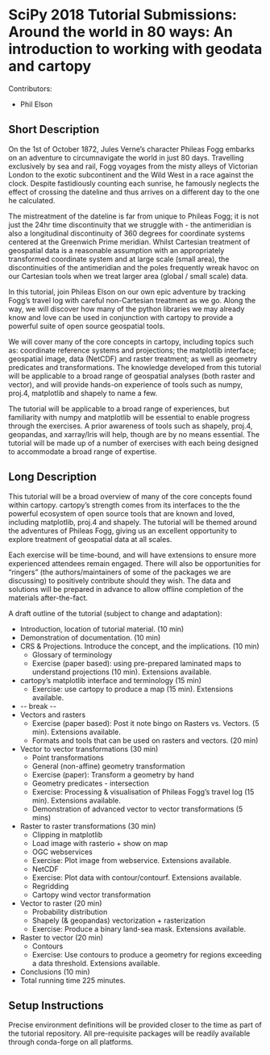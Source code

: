 # SciPy 2018 Tutorial Submissions: Around the world in 80 ways: An introduction to working with geodata and cartopy

Contributors:

- Phil Elson

## Short Description

On the 1st of October 1872, Jules Verne’s character Phileas Fogg embarks on an adventure to circumnavigate the world in just 80 days. Travelling exclusively by sea and rail, Fogg voyages from the misty alleys of Victorian London to the exotic subcontinent and the Wild West in a race against the clock. Despite fastidiously counting each sunrise, he famously neglects the effect of crossing the dateline and thus arrives on a different day to the one he calculated.

The mistreatment of the dateline is far from unique to Phileas Fogg; it is not just the 24hr time discontinuity that we struggle with - the antimeridian is also a longitudinal discontinuity of 360 degrees for coordinate systems centered at the Greenwich Prime meridian. Whilst Cartesian treatment of geospatial data is a reasonable assumption with an appropriately transformed coordinate system and at large scale (small area), the discontinuities of the antimeridian and the poles frequently wreak havoc on our Cartesian tools when we treat larger area (global / small scale) data.

In this tutorial, join Phileas Elson on our own epic adventure by tracking Fogg’s travel log with careful non-Cartesian treatment as we go. Along the way, we will discover how many of the python libraries we may already know and love can be used in conjunction with cartopy to provide a powerful suite of open source geospatial tools.

We will cover many of the core concepts in cartopy, including topics such as: coordinate reference systems and projections; the matplotlib interface; geospatial image, data (NetCDF) and raster treatment; as well as geometry predicates and transformations. The knowledge developed from this tutorial will be applicable to a broad range of geospatial analyses (both raster and vector), and will provide hands-on experience of tools such as numpy, proj.4, matplotlib and shapely to name a few.

The tutorial will be applicable to a broad range of experiences, but familiarity with numpy and matplotlib will be essential to enable progress through the exercises. A prior awareness of tools such as shapely, proj.4, geopandas, and xarray/Iris will help, though are by no means essential. The tutorial will be made up of a number of exercises with each being designed to accommodate a broad range of expertise.

## Long Description

This tutorial will be a broad overview of many of the core concepts found within cartopy. cartopy’s strength comes from its interfaces to the the powerful ecosystem of open source tools that are known and loved, including matplotlib, proj.4 and shapely. The tutorial will be themed around the adventures of Phileas Fogg, giving us an excellent opportunity to explore treatment of geospatial data at all scales.

Each exercise will be time-bound, and will have extensions to ensure more experienced attendees remain engaged. There will also be opportunities for “ringers” (the authors/maintainers of some of the packages we are discussing) to positively contribute should they wish. The data and solutions will be prepared in advance to allow offline completion of the materials after-the-fact.

A draft outline of the tutorial (subject to change and adaptation):

- Introduction, location of tutorial material. (10 min)
- Demonstration of documentation. (10 min)
- CRS & Projections. Introduce the concept, and the implications. (10 min)
	- Glossary of terminology
	- Exercise (paper based): using pre-prepared laminated maps to understand projections (10 min). Extensions available.
- cartopy’s matplotlib interface and terminology (15 min)
	- Exercise: use cartopy to produce a map (15 min). Extensions available.
- -- break --
- Vectors and rasters
	- Exercise (paper based): Post it note bingo on Rasters vs. Vectors. (5 min). Extensions available.
	- Formats and tools that can be used on rasters and vectors. (20 min)
- Vector to vector transformations (30 min)
	- Point transformations
	- General (non-affine) geometry transformation
	- Exercise (paper): Transform a geometry by hand
	- Geometry predicates - intersection
	- Exercise: Processing & visualisation of Phileas Fogg’s travel log (15 min). Extensions available.
	- Demonstration of advanced vector to vector transformations (5 mins)
- Raster to raster transformations (30 min)
	- Clipping in matplotlib
	- Load image with rasterio + show on map
	- OGC webservices
	- Exercise: Plot image from webservice. Extensions available.
	- NetCDF
	- Exercise: Plot data with contour/contourf. Extensions available.
	- Regridding
	- Cartopy wind vector transformation
- Vector to raster (20 min)
	- Probability distribution
	- Shapely (& geopandas) vectorization + rasterization
	- Exercise: Produce a binary land-sea mask. Extensions available.
- Raster to vector (20 min)
	- Contours
	- Exercise: Use contours to produce a geometry for regions exceeding a data threshold. Extensions available.
- Conclusions (10 min)
- Total running time 225 minutes.

## Setup Instructions

Precise environment definitions will be provided closer to the time as part of the tutorial repository. All pre-requisite packages will be readily available through conda-forge on all platforms.
